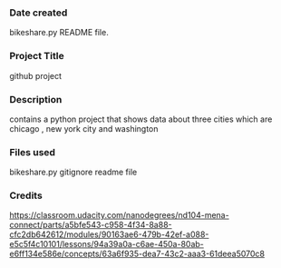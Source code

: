### Date created

bikeshare.py
README file.

### Project Title
github project

### Description
contains a python project that shows data about three cities which are chicago , new york city and washington 

### Files used
bikeshare.py
gitignore
readme file

### Credits
https://classroom.udacity.com/nanodegrees/nd104-mena-connect/parts/a5bfe543-c958-4f34-8a88-cfc2db642612/modules/90163ae6-479b-42ef-a088-e5c5f4c10101/lessons/94a39a0a-c6ae-450a-80ab-e6ff134e586e/concepts/63a6f935-dea7-43c2-aaa3-61deea5070c8


